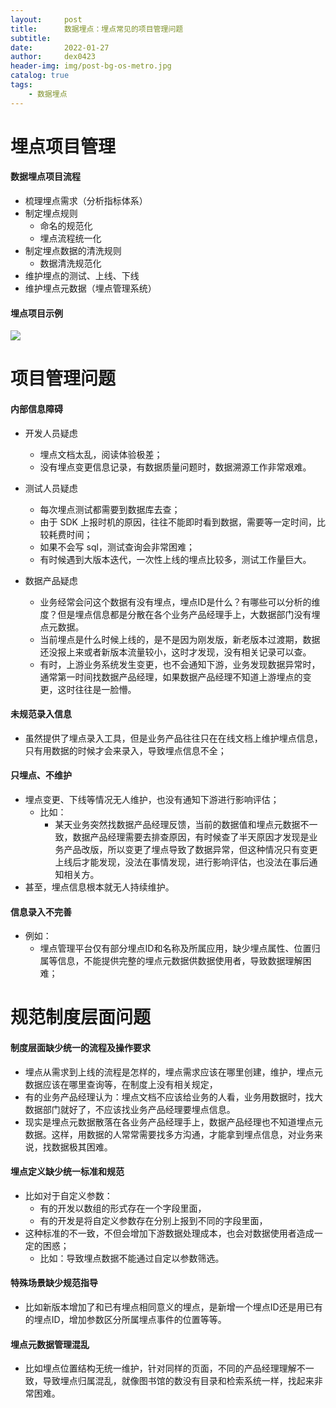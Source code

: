 ```yaml
---
layout:     post
title:      数据埋点：埋点常见的项目管理问题
subtitle:   
date:       2022-01-27
author:     dex0423
header-img: img/post-bg-os-metro.jpg
catalog: true
tags:
    - 数据埋点
---
```




# 埋点项目管理

#### 数据埋点项目流程

- 梳理埋点需求（分析指标体系）
- 制定埋点规则
    - 命名的规范化
    - 埋点流程统一化
- 制定埋点数据的清洗规则
    - 数据清洗规范化
- 维护埋点的测试、上线、下线
- 维护埋点元数据（埋点管理系统）

#### 埋点项目示例

![]({{site.baseurl}}/img-post/指标体系方法论-4.png)


# 项目管理问题

#### 内部信息障碍

- 开发人员疑虑
  - 埋点文档太乱，阅读体验极差；
  - 没有埋点变更信息记录，有数据质量问题时，数据溯源工作非常艰难。

- 测试人员疑虑
  - 每次埋点测试都需要到数据库去查；
  - 由于 SDK 上报时机的原因，往往不能即时看到数据，需要等一定时间，比较耗费时间；
  - 如果不会写 sql，测试查询会非常困难；
  - 有时候遇到大版本迭代，一次性上线的埋点比较多，测试工作量巨大。

- 数据产品疑虑
  - 业务经常会问这个数据有没有埋点，埋点ID是什么？有哪些可以分析的维度？但是埋点信息都是分散在各个业务产品经理手上，大数据部门没有埋点元数据。
  - 当前埋点是什么时候上线的，是不是因为刚发版，新老版本过渡期，数据还没报上来或者新版本流量较小，这时才发现，没有相关记录可以查。
  - 有时，上游业务系统发生变更，也不会通知下游，业务发现数据异常时，通常第一时间找数据产品经理，如果数据产品经理不知道上游埋点的变更，这时往往是一脸懵。

#### 未规范录入信息

- 虽然提供了埋点录入工具，但是业务产品往往只在在线文档上维护埋点信息，只有用数据的时候才会来录入，导致埋点信息不全；

#### 只埋点、不维护

- 埋点变更、下线等情况无人维护，也没有通知下游进行影响评估；
  - 比如：
    - 某天业务突然找数据产品经理反馈，当前的数据值和埋点元数据不一致，数据产品经理需要去排查原因，有时候查了半天原因才发现是业务产品改版，所以变更了埋点导致了数据异常，但这种情况只有变更上线后才能发现，没法在事情发现，进行影响评估，也没法在事后通知相关方。
- 甚至，埋点信息根本就无人持续维护。

#### 信息录入不完善

- 例如：
  - 埋点管理平台仅有部分埋点ID和名称及所属应用，缺少埋点属性、位置归属等信息，不能提供完整的埋点元数据供数据使用者，导致数据理解困难；


# 规范制度层面问题

#### 制度层面缺少统一的流程及操作要求
  - 埋点从需求到上线的流程是怎样的，埋点需求应该在哪里创建，维护，埋点元数据应该在哪里查询等，在制度上没有相关规定，
  - 有的业务产品经理认为：埋点文档不应该给业务的人看，业务用数据时，找大数据部门就好了，不应该找业务产品经理要埋点信息。
  - 现实是埋点元数据散落在各业务产品经理手上，数据产品经理也不知道埋点元数据。这样，用数据的人常常需要找多方沟通，才能拿到埋点信息，对业务来说，找数据极其困难。

#### 埋点定义缺少统一标准和规范

  - 比如对于自定义参数：
    - 有的开发以数组的形式存在一个字段里面，
    - 有的开发是将自定义参数存在分别上报到不同的字段里面，
  - 这种标准的不一致，不但会增加下游数据处理成本，也会对数据使用者造成一定的困惑；
    - 比如：导致埋点数据不能通过自定以参数筛选。

#### 特殊场景缺少规范指导

- 比如新版本增加了和已有埋点相同意义的埋点，是新增一个埋点ID还是用已有的埋点ID，增加参数区分所属埋点事件的位置等等。

#### 埋点元数据管理混乱

- 比如埋点位置结构无统一维护，针对同样的页面，不同的产品经理理解不一致，导致埋点归属混乱，就像图书馆的数没有目录和检索系统一样，找起来非常困难。

